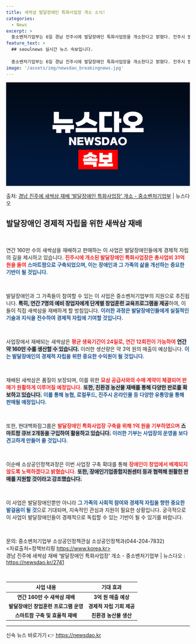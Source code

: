 ```yaml
---
title: 새싹삼 발달장애인 특화사업장 개소 소식!
categories:
  - News
excerpt: >
  중소벤처기업부는 6일 경남 진주시에 발달장애인 특화사업장을 개소한다고 밝혔다. 진주시 발달장애인특화사업장은 …
feature_text: >
  ## seoulnews 실시간 뉴스 속보입니다.

  중소벤처기업부는 6일 경남 진주시에 발달장애인 특화사업장을 개소한다고 밝혔다. 진주시 발달장애인특화사업장은 …
image: '/assets/img/newsdao_breakingnews.jpg'
---
```


![뉴스다오 속보](/assets/img/newsdao_breakingnews.jpg)

<p>출처: <a href="https://newsdao.kr/2741" rel="dofollow">경남 진주에 새싹삼 재배 ‘발달장애인 특화사업장’ 개소 - 중소벤처기업부</a> | 뉴스다오</p>

<h2 data-ke-size="size26">발달장애인 경제적 자립을 위한 새싹삼 재배</h2>

<p data-ke-size="size16">&nbsp;</p>

연간 160만 수의 새싹삼을 재배하고 판매하는 이 사업은 발달장애인들에게 경제적 자립의 길을 제시하고 있습니다. <b><span style="color: #ee2323;">진주시에 개소된 발달장애인 특화사업장은 총사업비 31억 원을 들여</span></b> <b><span style="color: #1a5490;">스마트팜으로 구축되었으며, 이는 장애인과 그 가족의 삶을 개선하는 중요한 기반이 될 것입니다.</span></b>

<p data-ke-size="size16">&nbsp;</p>

발달장애인과 그 가족들이 참여할 수 있는 이 사업은 중소벤처기업부의 지원으로 추진됩니다. <b><span style="background-color: #21538527;">특히, 연간 7명의 예비 창업자에게 단계별 창업훈련 교육프로그램을 제공</span></b>하여, 이들이 직접 새싹삼을 재배하게 할 방침입니다. <b><span style="color: #1a5490;">이러한 과정은 발달장애인들에게 실질적인 기술과 지식을 전수하여 경제적 자립에 기여할 것입니다.</span></b>

<p data-ke-size="size16">&nbsp;</p>

사업장에서 재배되는 새싹삼은 <b><span style="color: #ee2323;">평균 생육기간이 24일로, 연간 12회전이 가능하여</span></b> <b><span style="background-color: #21538527;">연간 약 160만 수를 생산할 수 있습니다.</span></b> 이러한 생산량은 약 3억 원의 매출이 예상됩니다. <b><span style="color: #1a5490;">이는 발달장애인의 경제적 자립을 위한 중요한 수익원이 될 것입니다.</span></b>

<p data-ke-size="size16">&nbsp;</p>

재배된 새싹삼은 품질이 보장되며, 이를 위한 <b><span style="color: #ee2323;">묘삼 공급사와의 수매 계약이 체결되어 판매가 원활하게 이루어질 예정입니다.</span></b> <b><span style="background-color: #21538527;">또한, 친환경 농산물 재배를 통해 다양한 판로를 확보하고 있습니다.</span></b> <b><span style="color: #1a5490;">이를 통해 농협, 로컬푸드, 진주시 온라인몰 등 다양한 유통망을 통해 판매될 예정입니다.</span></b>

<p data-ke-size="size16">&nbsp;</p>

또한, 현대백화점그룹은 <b><span style="color: #ee2323;">발달장애인 특화사업장 구축을 위해 1억 원을 기부하였으며</span></b> <b><span style="background-color: #21538527;">스마트팜 큐브 2개동을 구입하여 활용하고 있습니다.</span></b> <b><span style="color: #1a5490;">이러한 기부는 사업장의 운영을 보다 견고하게 만들어 줄 것입니다.</span></b>

<p data-ke-size="size16">&nbsp;</p>

이순배 소상공인정책과장은 이번 사업장 구축 확대를 통해 <b><span style="color: #ee2323;">장애인이 창업에서 배제되지 않도록 노력하겠다고 밝혔습니다.</span></b> <b><span style="background-color: #21538527;">또한, 장애인기업종합지원센터 등과 협력해 원활한 판매를 지원할 것이라고 강조했습니다.</span></b>

<p data-ke-size="size16">&nbsp;</p>

이 사업은 발달장애인뿐만 아니라 <b><span style="color: #1a5490;">그 가족의 사회적 참여와 경제적 자립을 향한 중요한 발걸음이 될 것</span></b>으로 기대되며, 지속적인 관심과 지원이 필요한 상황입니다. 궁극적으로 이 사업이 발달장애인들이 경제적으로 독립할 수 있는 기반이 될 수 있기를 바랍니다.

<p data-ke-size="size16">&nbsp;</p>

문의: 중소벤처기업부 소상공인정책관실 소상공인정책과(044-204-7832)  
<자료출처=정책브리핑 https://www.korea.kr>  
경남 진주에 새싹삼 재배 ‘발달장애인 특화사업장’ 개소 - 중소벤처기업부 | 뉴스다오  : https://newsdao.kr/2741 

<p data-ke-size="size16">&nbsp;</p>

<table>
  <thead>
    <tr>
      <th>사업 내용</th>
      <th>기대 효과</th>
    </tr>
  </thead>
  <tbody>
    <tr>
      <td style="text-align: center; height: 17px;"><b>연간 160만 수 새싹삼 재배</b></td>
      <td style="text-align: center; height: 17px;"><b>3억 원 매출 예상</b></td>
    </tr>
    <tr>
      <td style="text-align: center; height: 17px;"><b>발달장애인 창업훈련 프로그램 운영</b></td>
      <td style="text-align: center; height: 17px;"><b>경제적 자립 기회 제공</b></td>
    </tr>
    <tr>
      <td style="text-align: center; height: 17px;"><b>스마트팜 구축 및 효율적 재배</b></td>
      <td style="text-align: center; height: 17px;"><b>친환경 농산물 생산</b></td>
    </tr>
  </tbody>
</table>

<hr /> 

신속 뉴스 바로가기 👉 <a href="https://newsdao.kr" rel="dofollow">https://newsdao.kr</a>


